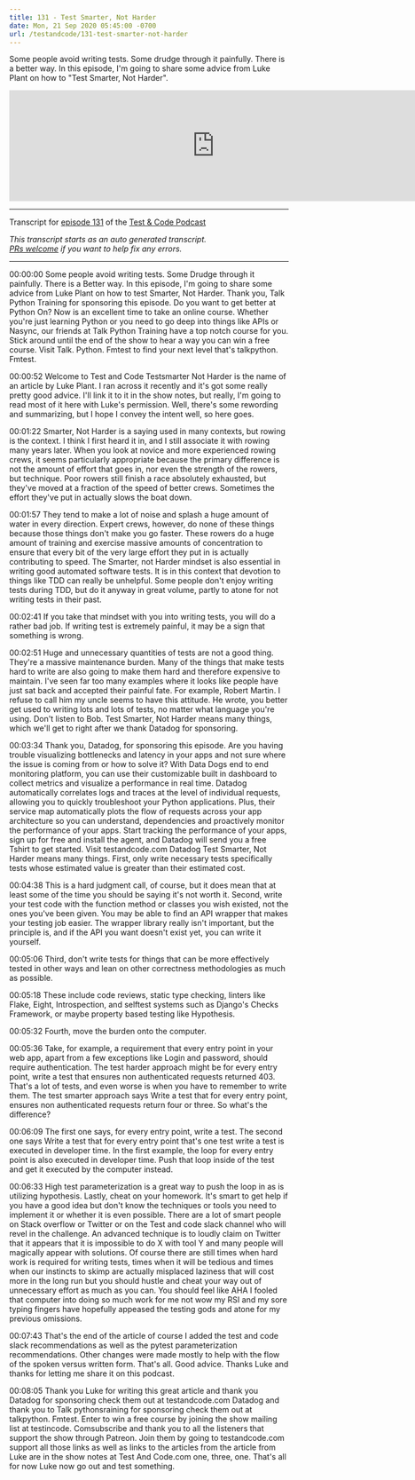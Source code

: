 ```yaml
---
title: 131 - Test Smarter, Not Harder
date: Mon, 21 Sep 2020 05:45:00 -0700
url: /testandcode/131-test-smarter-not-harder
---
```


Some people avoid writing tests. Some drudge through it painfully.
There is a better way.
In this episode, I'm going to share some advice from Luke Plant on how to "Test Smarter, Not Harder".

<iframe src="https://fireside.fm/player/v2/DOAjrBV2+pAZq37IB" width="740" height="200" frameborder="0" scrolling="no">
</iframe>

---
Transcript for [episode 131](https://testandcode.com/131)
of the [Test & Code Podcast](https://testandcode.com/)

<em>This transcript starts as an auto generated transcript.</em><br/>
<em>[PRs welcome](https://github.com/okken/testandcode_transcripts) if you want to help fix any errors.</em><br/>

<!-- 
For people reading this on GitHub, the final page will be displayed at https://pythontest.com/testandcode
-->

---

00:00:00 Some people avoid writing tests. Some Drudge through it painfully. There is a Better way. In this episode, I'm going to share some advice from Luke Plant on how to test Smarter, Not Harder. Thank you, Talk Python Training for sponsoring this episode. Do you want to get better at Python On? Now is an excellent time to take an online course. Whether you're just learning Python or you need to go deep into things like APIs or Nasync, our friends at Talk Python Training have a top notch course for you. Stick around until the end of the show to hear a way you can win a free course. Visit Talk. Python. Fmtest to find your next level that's talkpython. Fmtest.

00:00:52 Welcome to Test and Code Testsmarter Not Harder is the name of an article by Luke Plant. I ran across it recently and it's got some really pretty good advice. I'll link it to it in the show notes, but really, I'm going to read most of it here with Luke's permission. Well, there's some rewording and summarizing, but I hope I convey the intent well, so here goes.

00:01:22 Smarter, Not Harder is a saying used in many contexts, but rowing is the context. I think I first heard it in, and I still associate it with rowing many years later. When you look at novice and more experienced rowing crews, it seems particularly appropriate because the primary difference is not the amount of effort that goes in, nor even the strength of the rowers, but technique. Poor rowers still finish a race absolutely exhausted, but they've moved at a fraction of the speed of better crews. Sometimes the effort they've put in actually slows the boat down.

00:01:57 They tend to make a lot of noise and splash a huge amount of water in every direction. Expert crews, however, do none of these things because those things don't make you go faster. These rowers do a huge amount of training and exercise massive amounts of concentration to ensure that every bit of the very large effort they put in is actually contributing to speed. The Smarter, not Harder mindset is also essential in writing good automated software tests. It is in this context that devotion to things like TDD can really be unhelpful. Some people don't enjoy writing tests during TDD, but do it anyway in great volume, partly to atone for not writing tests in their past.

00:02:41 If you take that mindset with you into writing tests, you will do a rather bad job. If writing test is extremely painful, it may be a sign that something is wrong.

00:02:51 Huge and unnecessary quantities of tests are not a good thing. They're a massive maintenance burden. Many of the things that make tests hard to write are also going to make them hard and therefore expensive to maintain. I've seen far too many examples where it looks like people have just sat back and accepted their painful fate. For example, Robert Martin. I refuse to call him my uncle seems to have this attitude. He wrote, you better get used to writing lots and lots of tests, no matter what language you're using. Don't listen to Bob. Test Smarter, Not Harder means many things, which we'll get to right after we thank Datadog for sponsoring.

00:03:34 Thank you, Datadog, for sponsoring this episode. Are you having trouble visualizing bottlenecks and latency in your apps and not sure where the issue is coming from or how to solve it? With Data Dogs end to end monitoring platform, you can use their customizable built in dashboard to collect metrics and visualize a performance in real time. Datadog automatically correlates logs and traces at the level of individual requests, allowing you to quickly troubleshoot your Python applications. Plus, their service map automatically plots the flow of requests across your app architecture so you can understand, dependencies and proactively monitor the performance of your apps. Start tracking the performance of your apps, sign up for free and install the agent, and Datadog will send you a free Tshirt to get started. Visit testandcode.com Datadog Test Smarter, Not Harder means many things. First, only write necessary tests specifically tests whose estimated value is greater than their estimated cost.

00:04:38 This is a hard judgment call, of course, but it does mean that at least some of the time you should be saying it's not worth it. Second, write your test code with the function method or classes you wish existed, not the ones you've been given. You may be able to find an API wrapper that makes your testing job easier. The wrapper library really isn't important, but the principle is, and if the API you want doesn't exist yet, you can write it yourself.

00:05:06 Third, don't write tests for things that can be more effectively tested in other ways and lean on other correctness methodologies as much as possible.

00:05:18 These include code reviews, static type checking, linters like Flake, Eight, Introspection, and selftest systems such as Django's Checks Framework, or maybe property based testing like Hypothesis.

00:05:32 Fourth, move the burden onto the computer.

00:05:36 Take, for example, a requirement that every entry point in your web app, apart from a few exceptions like Login and password, should require authentication. The test harder approach might be for every entry point, write a test that ensures non authenticated requests returned 403. That's a lot of tests, and even worse is when you have to remember to write them. The test smarter approach says Write a test that for every entry point, ensures non authenticated requests return four or three. So what's the difference?

00:06:09 The first one says, for every entry point, write a test. The second one says Write a test that for every entry point that's one test write a test is executed in developer time. In the first example, the loop for every entry point is also executed in developer time. Push that loop inside of the test and get it executed by the computer instead.

00:06:33 High test parameterization is a great way to push the loop in as is utilizing hypothesis. Lastly, cheat on your homework. It's smart to get help if you have a good idea but don't know the techniques or tools you need to implement it or whether it is even possible. There are a lot of smart people on Stack overflow or Twitter or on the Test and code slack channel who will revel in the challenge. An advanced technique is to loudly claim on Twitter that it appears that it is impossible to do X with tool Y and many people will magically appear with solutions. Of course there are still times when hard work is required for writing tests, times when it will be tedious and times when our instincts to skimp are actually misplaced laziness that will cost more in the long run but you should hustle and cheat your way out of unnecessary effort as much as you can. You should feel like AHA I fooled that computer into doing so much work for me not wow my RSI and my sore typing fingers have hopefully appeased the testing gods and atone for my previous omissions.

00:07:43 That's the end of the article of course I added the test and code slack recommendations as well as the pytest parameterization recommendations. Other changes were made mostly to help with the flow of the spoken versus written form. That's all. Good advice. Thanks Luke and thanks for letting me share it on this podcast.

00:08:05 Thank you Luke for writing this great article and thank you Datadog for sponsoring check them out at testandcode.com Datadog and thank you to Talk pythonsraining for sponsoring check them out at talkpython. Fmtest. Enter to win a free course by joining the show mailing list at testincode. Comsubscribe and thank you to all the listeners that support the show through Patreon. Join them by going to testandcode.com support all those links as well as links to the articles from the article from Luke are in the show notes at Test And Code.com one, three, one. That's all for now Luke now go out and test something.